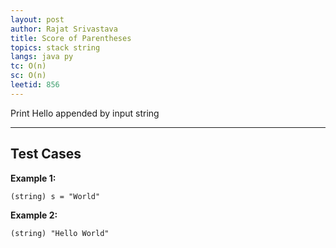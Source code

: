 ```yaml
---
layout: post
author: Rajat Srivastava
title: Score of Parentheses
topics: stack string
langs: java py
tc: O(n)
sc: O(n)
leetid: 856
---
```


Print Hello appended by input string

---

## Test Cases

**Example 1:** 
```
(string) s = "World"
```

**Example 2:** 
```
(string) "Hello World"
```